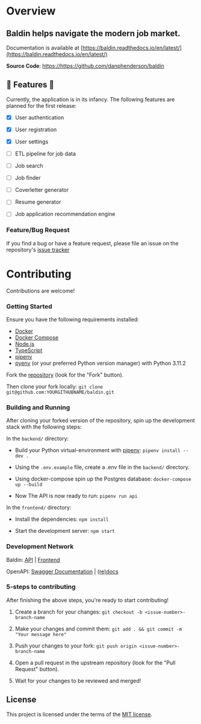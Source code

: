 # Overview

Baldin helps navigate the modern job market.
------

Documentation is available at [https://baldin.readthedocs.io/en/latest/](https://baldin.readthedocs.io/en/latest/)


**Source Code**:  <a href="https://github.com/danphenderson/baldin" target="_blank">https://https://github.com/danphenderson/baldin</a>


## 🚧 Features 🚧

Currently, the application is in its infancy. The following features are
planned for the first release:

- [x] User authentication
- [x] User registration
- [x] User settings
- [ ] ETL pipeline for job data
- [ ] Job search
- [ ] Job finder
- [ ] Coverletter generator
- [ ] Resume generator
- [ ] Job application recommendation engine


### Feature/Bug Request

If you find a bug or have a feature request, please file an issue on the
repository's [issue tracker](https://github.com/danphenderson/baldin/issues)

# Contributing

Contributions are welcome!

### Getting Started

Ensure you have the following requirements installed:

- [Docker](https://docs.docker.com/get-docker/)
- [Docker Compose](https://docs.docker.com/compose/install/)
- [Node.js](https://nodejs.org/en/download/)
- [TypeScript](https://www.typescriptlang.org/download)
- [pipenv](https://pipenv.pypa.io/en/latest/)
- [pyenv](`https://github.com/pyenv/pyenv#installation`) (or your preferred Python version manager) with Python 3.11.2


Fork the [repository](https://github.com/danphenderson) (look for the "Fork" button).

Then clone your fork locally: `git clone git@github.com:YOURGITHUBNAME/baldin.git`


### Building and Running

After cloning your forked version of the repository, spin up the development stack with the following steps:

In the `backend/` directory:

   - Build your Python virtual-environment with [pipenv](https://pipenv.pypa.io/en/latest/): `pipenv install --dev .`

   - Using the `.env.example` file, create a .env file in the `backend/` directory.

   - Using docker-compose spin up the Postgres database: `docker-compose up --build`

   - Now The API is now ready to run: `pipenv run api`

In the `frontend/` directory:

   - Install the dependencies: `npm install`

   - Start the development server: `npm start`

### Development Network

Baldin: [API](http://127.0.0.1:8004) | [Frontend](http://localhost:3000/)

OpenAPI: [Swagger Documentation](http://127.0.0.1:8004/docs) | [(re)docs](http://127.0.0.1:8004/redocs)

### 5-steps to contributing

After finishing the above steps, you're ready to start contributing!

1. Create a branch for your changes: `git checkout -b <issue-number>-branch-name`

2. Make your changes and commit them:
   `git add . && git commit -m "Your message here"`

3. Push your changes to your fork:
    `git push origin <issue-number>-branch-name`

4. Open a pull request in the upstream repository (look for the "Pull Request" button).

5. Wait for your changes to be reviewed and merged!

## License
This project is licensed under the terms of the [MIT license](/LICENSE).
